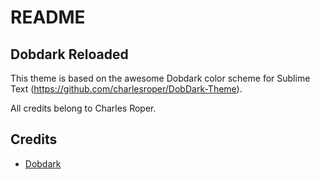 # README
## Dobdark Reloaded

This theme is based on the awesome Dobdark color scheme for Sublime Text (https://github.com/charlesroper/DobDark-Theme).

All credits belong to Charles Roper.

## Credits
* [Dobdark](https://github.com/charlesroper/DobDark-Theme)

